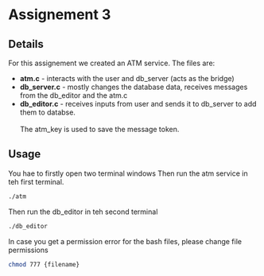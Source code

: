# Assignement 3
## Details
For this assignement we created an ATM service.
The files are:
* **atm.c** - interacts with the user and db_server (acts as the bridge)
* **db_server.c** - mostly changes the database data, receives messages from the db_editor and the atm.c
* **db_editor.c** - receives inputs from user and sends it to db_server to add them to databse.
<br><br>
The atm_key is used to save the message token.<br>

## Usage
You hae to firstly open two terminal windows
Then run the atm service in teh first terminal.
```bash
./atm 
```
Then run the db_editor in teh second terminal
```bash
./db_editor
```

In case you get a permission error for the bash files, please change
file permissions
```bash
chmod 777 {filename}
```
